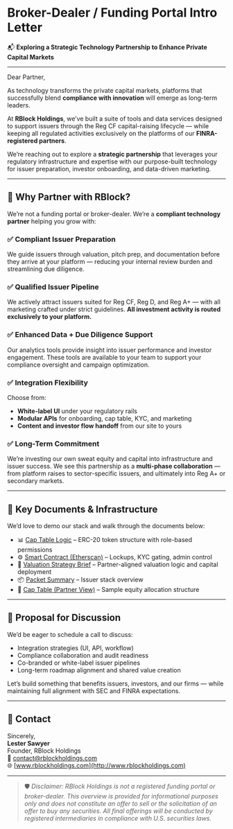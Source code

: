 # Broker-Dealer / Funding Portal Intro Letter

📬 **Exploring a Strategic Technology Partnership to Enhance Private Capital Markets**

---

Dear Partner,

As technology transforms the private capital markets, platforms that successfully blend **compliance with innovation** will emerge as long-term leaders.

At **RBlock Holdings**, we’ve built a suite of tools and data services designed to support issuers through the Reg CF capital-raising lifecycle — while keeping all regulated activities exclusively on the platforms of our **FINRA-registered partners**.

We’re reaching out to explore a **strategic partnership** that leverages your regulatory infrastructure and expertise with our purpose-built technology for issuer preparation, investor onboarding, and data-driven marketing.

---

## 🤝 Why Partner with RBlock?

We’re not a funding portal or broker-dealer. We’re a **compliant technology partner** helping you grow with:

### ✅ Compliant Issuer Preparation  
We guide issuers through valuation, pitch prep, and documentation before they arrive at your platform — reducing your internal review burden and streamlining due diligence.

### ✅ Qualified Issuer Pipeline  
We actively attract issuers suited for Reg CF, Reg D, and Reg A+ — with all marketing crafted under strict guidelines. **All investment activity is routed exclusively to your platform.**

### ✅ Enhanced Data + Due Diligence Support  
Our analytics tools provide insight into issuer performance and investor engagement. These tools are available to your team to support your compliance oversight and campaign optimization.

### ✅ Integration Flexibility  
Choose from:
- **White-label UI** under your regulatory rails  
- **Modular APIs** for onboarding, cap table, KYC, and marketing  
- **Content and investor flow handoff** from our site to yours

### ✅ Long-Term Commitment  
We’re investing our own sweat equity and capital into infrastructure and issuer success. We see this partnership as a **multi-phase collaboration** — from platform raises to sector-specific issuers, and ultimately into Reg A+ or secondary markets.

---

## 🔧 Key Documents & Infrastructure

We’d love to demo our stack and walk through the documents below:

- 📊 [Cap Table Logic](../TokenDocs/cap-table-overview.md) – ERC-20 token structure with role-based permissions
- ⚙️ [Smart Contract (Etherscan)](https://sepolia.etherscan.io/address/0x769780C2BA4492Ac4B0C3C38fbD0B2CB4bb9Ba5f#code) – Lockups, KYC gating, admin control
- 📄 [Valuation Strategy Brief](valuation-strategy-brief.md) – Partner-aligned valuation logic and capital deployment
- 📦 [Packet Summary](packet-summary.md) – Issuer stack overview
- 🧾 [Cap Table (Partner View)](CapTable.md) – Sample equity allocation structure

---

## 🧩 Proposal for Discussion

We’d be eager to schedule a call to discuss:

- Integration strategies (UI, API, workflow)
- Compliance collaboration and audit readiness
- Co-branded or white-label issuer pipelines
- Long-term roadmap alignment and shared value creation

Let’s build something that benefits issuers, investors, and our firms — while maintaining full alignment with SEC and FINRA expectations.

---

## 📣 Contact

Sincerely,  
**Lester Sawyer**  
Founder, RBlock Holdings  
📧 [contact@rblockholdings.com](mailto:contact@rblockholdings.com)  
🌐 [www.rblockholdings.com](http://www.rblockholdings.com)

---

> 🛡️ *Disclaimer: RBlock Holdings is not a registered funding portal or broker-dealer. This overview is provided for informational purposes only and does not constitute an offer to sell or the solicitation of an offer to buy any securities. All final offerings will be conducted by registered intermediaries in compliance with U.S. securities laws.*


